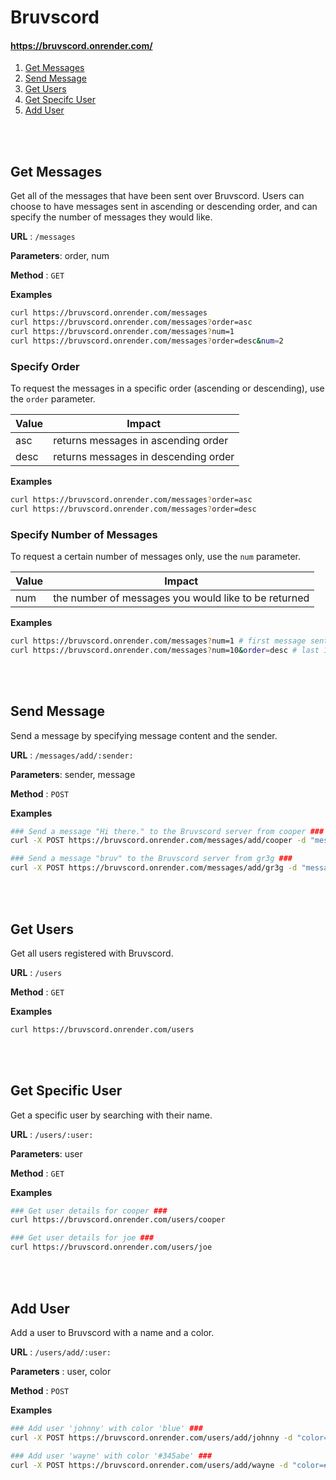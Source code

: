 # Bruvscord

#### https://bruvscord.onrender.com/

1. [Get Messages](#get-messages)
2. [Send Message](#send-message)
3. [Get Users](#get-users)
4. [Get Specifc User](#get-specific-user)
5. [Add User](#add-user)

<br></br>

## Get Messages <a name="get-messages"></a>

Get all of the messages that have been sent over Bruvscord. Users can choose to have messages sent in ascending or descending order, and can specify the number of messages they would like.

**URL** : `/messages`

**Parameters**: order, num

**Method** : `GET`

**Examples**

```bash
curl https://bruvscord.onrender.com/messages
curl https://bruvscord.onrender.com/messages?order=asc
curl https://bruvscord.onrender.com/messages?num=1
curl https://bruvscord.onrender.com/messages?order=desc&num=2
```

### Specify Order

To request the messages in a specific order (ascending or descending), use the `order` parameter.

| Value      | Impact |
| ----------- | ----------- |
| asc      | returns messages in ascending order       |
| desc   | returns messages in descending order        |

**Examples**

```bash
curl https://bruvscord.onrender.com/messages?order=asc
curl https://bruvscord.onrender.com/messages?order=desc
```

### Specify Number of Messages

To request a certain number of messages only, use the `num` parameter.

| Value      | Impact |
| ----------- | ----------- |
| num      | the number of messages you would like to be returned       |

**Examples**

```bash
curl https://bruvscord.onrender.com/messages?num=1 # first message sent
curl https://bruvscord.onrender.com/messages?num=10&order=desc # last 10 messages sent
```
  
<br></br>


## Send Message <a name="send-message"></a>

Send a message by specifying message content and the sender.

**URL** : `/messages/add/:sender:`

**Parameters**: sender, message

**Method** : `POST`

**Examples**

```bash
### Send a message "Hi there." to the Bruvscord server from cooper ###
curl -X POST https://bruvscord.onrender.com/messages/add/cooper -d "message=Hi there."

### Send a message "bruv" to the Bruvscord server from gr3g ###
curl -X POST https://bruvscord.onrender.com/messages/add/gr3g -d "message=bruv"
```

<br><br/>

## Get Users <a name="get-users"></a>

Get all users registered with Bruvscord.

**URL** : `/users`

**Method** : `GET`

**Examples**

```bash
curl https://bruvscord.onrender.com/users
```

<br></br>

## Get Specific User <a name="get-specific-user"></a>

Get a specific user by searching with their name.

**URL** : `/users/:user:`

**Parameters**: user

**Method** : `GET`

**Examples**

```bash
### Get user details for cooper ###
curl https://bruvscord.onrender.com/users/cooper

### Get user details for joe ###
curl https://bruvscord.onrender.com/users/joe
```

<br></br>

## Add User <a name="add-user"></a>

Add a user to Bruvscord with a name and a color.

**URL** : `/users/add/:user:`

**Parameters** : user, color

**Method** : `POST`

**Examples**

```bash
### Add user 'johnny' with color 'blue' ###
curl -X POST https://bruvscord.onrender.com/users/add/johnny -d "color=blue"

### Add user 'wayne' with color '#345abe' ###
curl -X POST https://bruvscord.onrender.com/users/add/wayne -d "color=#345abe"
```
